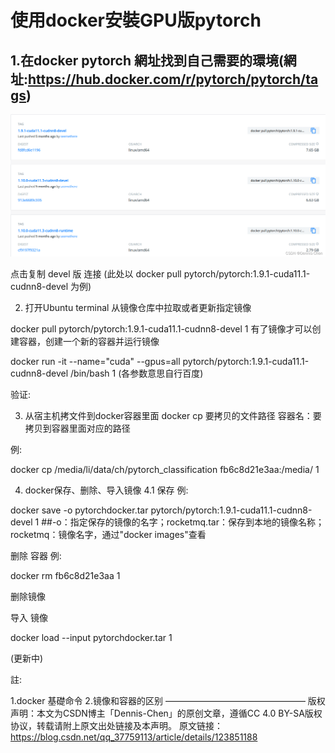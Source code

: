 # 使用docker安裝GPU版pytorch

## **1.在docker pytorch 網址找到自己需要的環境(網址:https://hub.docker.com/r/pytorch/pytorch/tags)**

![image-20221014141436455](../assets/image-20221014141436455.png)



点击复制 devel 版 连接
(此处以 docker pull pytorch/pytorch:1.9.1-cuda11.1-cudnn8-devel 为例)

2. 打开Ubuntu terminal
从镜像仓库中拉取或者更新指定镜像

 docker pull pytorch/pytorch:1.9.1-cuda11.1-cudnn8-devel
1
有了镜像才可以创建容器，创建一个新的容器并运行镜像

docker run -it --name="cuda" --gpus=all pytorch/pytorch:1.9.1-cuda11.1-cudnn8-devel /bin/bash 
1
(各参数意思自行百度)


验证:




3. 从宿主机拷文件到docker容器里面
docker cp 要拷贝的文件路径 容器名：要拷贝到容器里面对应的路径

例:

docker cp /media/li/data/ch/pytorch_classification fb6c8d21e3aa:/media/
1



4. docker保存、删除、导入镜像
4.1 保存
例:

docker save -o pytorchdocker.tar pytorch/pytorch:1.9.1-cuda11.1-cudnn8-devel
1
##-o：指定保存的镜像的名字；rocketmq.tar：保存到本地的镜像名称；rocketmq：镜像名字，通过"docker images"查看


删除 容器
例:

docker rm fb6c8d21e3aa
1

删除镜像



导入 镜像

 docker load --input pytorchdocker.tar 
1


(更新中)

註:

1.docker 基礎命令
2.镜像和容器的区别
————————————————
版权声明：本文为CSDN博主「Dennis-Chen」的原创文章，遵循CC 4.0 BY-SA版权协议，转载请附上原文出处链接及本声明。
原文链接：https://blog.csdn.net/qq_37759113/article/details/123851188